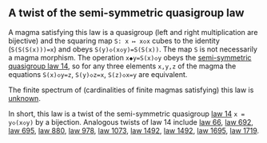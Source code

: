 ## A twist of the semi-symmetric quasigroup law

A magma satisfying this law is a quasigroup (left and right multiplication are bijective) and the squaring map `S: x ↦ x◇x` cubes to the identity (`S(S(S(x)))=x`) and obeys `S(y)◇(x◇y)=S(S(x))`.  The map `S` is not necessarily a magma morphism.  The operation `x◆y=S(x)◇y` obeys the [semi-symmetric quasigroup law 14](https://teorth.github.io/equational_theories/implications/?14), so for any three elements `x,y,z` of the magma the equations `S(x)◇y=z`, `S(y)◇z=x`, `S(z)◇x=y` are equivalent.

The finite spectrum of (cardinalities of finite magmas satisfying) this law is [unknown](https://leanprover.zulipchat.com/#narrow/channel/458659-Equational/topic/Order.203.20Spectra/with/527073087).

In short, this law is a twist of the semi-symmetric quasigroup [law 14](https://teorth.github.io/equational_theories/implications/?14) `x = y◇(x◇y)` by a bijection.  Analogous twists of law 14 include [law 66](https://teorth.github.io/equational_theories/implications/?66), [law 692](https://teorth.github.io/equational_theories/implications/?692), [law 695](https://teorth.github.io/equational_theories/implications/?695), [law 880](https://teorth.github.io/equational_theories/implications/?880), [law 978](https://teorth.github.io/equational_theories/implications/?978), [law 1073](https://teorth.github.io/equational_theories/implications/?1073), [law 1492](https://teorth.github.io/equational_theories/implications/?1492), [law 1492](https://teorth.github.io/equational_theories/implications/?1496), [law 1695](https://teorth.github.io/equational_theories/implications/?1695), [law 1719](https://teorth.github.io/equational_theories/implications/?1719).

